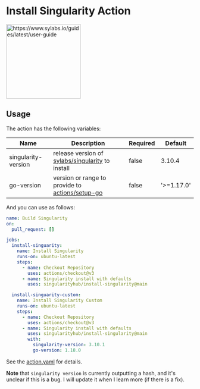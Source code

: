 # Install Singularity Action

<img src="img/logo.png" alt="https://www.sylabs.io/guides/latest/user-guide" data-canonical-src="https://www.sylabs.io/guides/latest/user-guide" width="200" height="200">


## Usage

The action has the following variables:

| Name | Description | Required | Default |
|------|-------------|----------|---------|
|singularity-version | release version of [sylabs/singularity](https://github.com/sylabs/singularity/releases/) to install | false | 3.10.4 |
|go-version | version or range to provide to [actions/setup-go](https://github.com/actions/setup-go) | false | '>=1.17.0' |

And you can use as follows:

```yaml
name: Build Singularity
on:
  pull_request: []

jobs:
  install-singuarity:
    name: Install Singularity
    runs-on: ubuntu-latest
    steps:
      - name: Checkout Repository
        uses: actions/checkout@v3
      - name: Singularity install with defaults
        uses: singularityhub/install-singularity@main

  install-singuarity-custom:
    name: Install Singularity Custom
    runs-on: ubuntu-latest
    steps:
      - name: Checkout Repository
        uses: actions/checkout@v3
      - name: Singularity install with defaults
        uses: singularityhub/install-singularity@main
        with:
          singularity-version: 3.10.1
          go-version: 1.18.0
```

See the [action.yaml](action.yaml) for details.

**Note** that `singularity version` is currently outputting a hash, and it's unclear if this is a bug. I will
update it when I learn more (if there is a fix).

